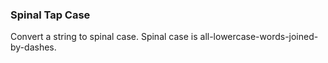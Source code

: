 ### Spinal Tap Case

Convert a string to spinal case. Spinal case is all-lowercase-words-joined-by-dashes.
